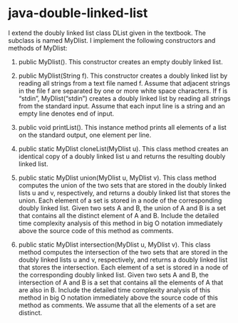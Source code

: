 # java-double-linked-list

I extend the doubly linked list class DList given in the textbook. The subclass is named MyDlist. I implement the following constructors and methods of MyDlist:

1. public MyDlist(). This constructor creates an empty doubly linked list.

2. public MyDlist(String f). This constructor creates a doubly linked list by reading all strings from a text file
named f. Assume that adjacent strings in the file f are separated by one or more white space characters. If f is “stdin”, MyDlist(“stdin”) creates a doubly linked list by reading all strings from the standard input. Assume that each input line is a string and an empty line denotes end of input.

3. public void printList(). This instance method prints all elements of a list on the standard output, one element per line.

4. public static MyDlist cloneList(MyDlist u). This class method creates an identical copy of a doubly linked list u and returns the resulting doubly linked list.

5. public static MyDlist union(MyDlist u, MyDlist v). This class method computes the union of the two sets that are stored in the doubly linked lists u and v, respectively, and returns a doubly linked list that stores the union. Each element of a set is stored in a node of the corresponding doubly linked list. Given two sets A and B, the union of A and B is a set that contains all the distinct element of A and B. Include the detailed time complexity analysis of this method in big O notation immediately above the source code of this method as comments.

6. public static MyDlist intersection(MyDlist u, MyDlist v). This class method computes the intersection of the two sets that are stored in the doubly linked lists u and v, respectively, and returns a doubly linked list that stores the intersection. Each element of a set is stored in a node of the corresponding doubly linked list. Given two sets A and B, the intersection of A and B is a set that contains all the elements of A that are also in B. Include the detailed time complexity analysis of this method in big O notation immediately above the source code of this method as comments.
We assume that all the elements of a set are distinct.
